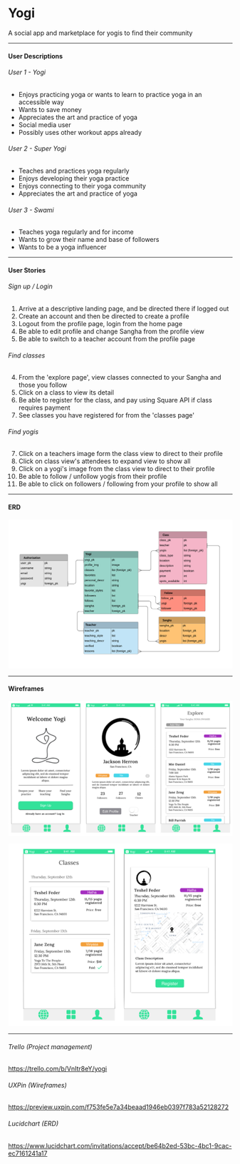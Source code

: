 # Yogi

A social app and marketplace for yogis to find their community

----------------

#### User Descriptions

###### User 1 - Yogi
- Enjoys practicing yoga or wants to learn to practice yoga in an accessible way
- Wants to save money
- Appreciates the art and practice of yoga
- Social media user
- Possibly uses other workout apps already

###### User 2 - Super Yogi
- Teaches and practices yoga regularly
- Enjoys developing their yoga practice 
- Enjoys connecting to their yoga community
- Appreciates the art and practice of yoga

###### User 3 - Swami
- Teaches yoga regularly and for income
- Wants to grow their name and base of followers
- Wants to be a yoga influencer

----------------

#### User Stories

###### Sign up / Login

1. Arrive at a descriptive landing page, and be directed there if logged out
2. Create an account and then be directed to create a profile
3. Logout from the profile page, login from the home page
5. Be able to edit profile and change Sangha from the profile view
4. Be able to switch to a teacher account from the profile page

###### Find classes

4. From the 'explore page', view classes connected to your Sangha and those you follow
5. Click on a class to view its detail
6. Be able to register for the class, and pay using Square API if class requires payment
7. See classes you have registered for from the 'classes page'

###### Find yogis

7. Click on a teachers image form the class view to direct to their profile
8. Click on class view's attendees to expand view to show all
9. Click on a yogi's image from the class view to direct to their profile
10. Be able to follow / unfollow yogis from their profile
11. Be able to click on followers / following from your profile to show all

----------------

#### ERD

![Yogi ERD](https://github.com/jacksonherron/Yogi/blob/master/assets/Yogi_ERD.png)

----------------

#### Wireframes

![Yogi ERD](https://github.com/jacksonherron/Yogi/blob/master/assets/Wireframes_1.png)

![Yogi ERD](https://github.com/jacksonherron/Yogi/blob/master/assets/Wireframes_2.png)

----------------

###### Trello (Project management)

https://trello.com/b/VnItr8eY/yogi

###### UXPin (Wireframes)

https://preview.uxpin.com/f753fe5e7a34beaad1946eb0397f783a52128272

###### Lucidchart (ERD)

https://www.lucidchart.com/invitations/accept/be64b2ed-53bc-4bc1-9cac-ec7161241a17



